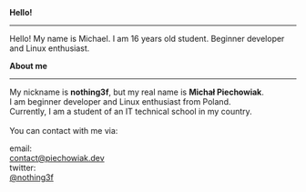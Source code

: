 <body>
    <b>Hello!</b>
    <hr>
    <p class="left">
        Hello! My name is Michael. I am 16 years old student. Beginner developer and Linux enthusiast.
    </p>
    <b>About me</b>
    <hr>
    <p class="left">
        My nickname is <strong>nothing3f</strong>, but my real name is <strong>Michał Piechowiak</strong>.
        <br> I am beginner developer and Linux enthusiast from Poland.
        <br> Currently, I am a student of an IT technical school in my country.
        <br>
        <br> You can contact with me via:
    </p>
    <div class="highlight">
        email: <div class="highlight_inner"><a class="decoration-none contact-link" href="mailto:contact@piechowiak.dev">contact@piechowiak.dev</a></div>
    </div>
    <div class="highlight">
        twitter: <div class="highlight_inner"><a class="decoration-none contact-link" href="https://twitter.com/nothing3f">@nothing3f</a></div>
    </div>
</body>

